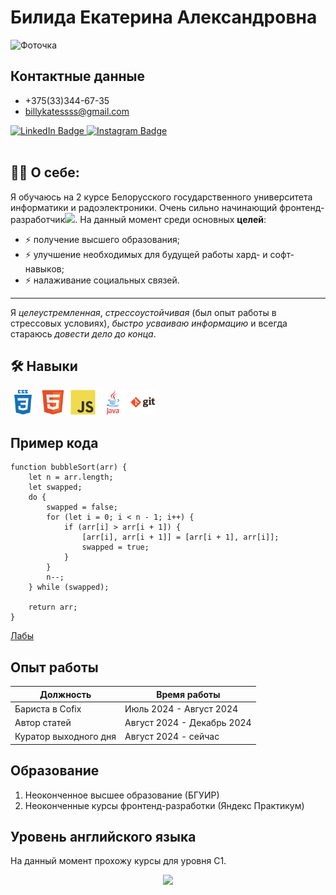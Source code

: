 # Билида Екатерина Александровна
![Фоточка](https://i.pinimg.com/736x/b3/8d/95/b38d958f461134affd9c2db03bfe63c7.jpg "Ну я")


## Контактные данные
- +375(33)344-67-35
- billykatessss@gmail.com
<div id="badges">
  <a href="https://www.linkedin.com/in/%D0%B5%D0%BA%D0%B0%D1%82%D0%B5%D1%80%D0%B8%D0%BD%D0%B0-%D0%B1%D0%B8%D0%BB%D0%B8%D0%B4%D0%B0-7189b8332/">
    <img src="https://img.shields.io/badge/LinkedIn-blue?style=for-the-badge&logo=linkedin&logoColor=white" alt="LinkedIn Badge"/>
  </a>
    <a href="https://www.instagram.com/kkillingmesoftlyyy?igsh=bDN0aG9kY2RwdWg1&utm_source=qr">
    <img src="https://img.shields.io/badge/Instagram-red?style=for-the-badge&logo=instagram&logoColor=white" alt="Instagram Badge"/>
  </a>
</div>
<img src="https://komarev.com/ghpvc/?username=sombrecloud18&style=flat-square&color=blue" alt=""/>

## :woman_technologist: О себе:
Я обучаюсь на 2 курсе Белорусского государственного университета информатики и радоэлектроники. Очень сильно начинающий фронтенд-разработчик<img src="https://media.giphy.com/media/WUlplcMpOCEmTGBtBW/giphy.gif" width="30">. На данный момент среди основных **целей**: 
* :zap: получение высшего образования;
* :zap: улучшение необходимых для будущей работы хард- и софт- навыков; 
* :zap: налаживание социальных связей.
*****
Я *целеустремленная*, *стрессоустойчивая* (был опыт работы в стрессовых условиях), *быстро усваиваю информацию* и всегда стараюсь *довести дело до конца*.

## :hammer_and_wrench: Навыки
<div>
  <img src="https://github.com/devicons/devicon/blob/master/icons/css3/css3-plain-wordmark.svg"  title="CSS3" alt="CSS" width="40" height="40"/>&nbsp;
  <img src="https://github.com/devicons/devicon/blob/master/icons/html5/html5-original.svg" title="HTML5" alt="HTML" width="40" height="40"/>&nbsp;
  <img src="https://github.com/devicons/devicon/blob/master/icons/javascript/javascript-original.svg" title="JavaScript" alt="JavaScript" width="40" height="40"/>&nbsp;
    <img src="https://github.com/devicons/devicon/blob/master/icons/java/java-original-wordmark.svg" title="Java" alt="Java" width="40" height="40"/>&nbsp;
  <img src="https://github.com/devicons/devicon/blob/master/icons/git/git-original-wordmark.svg" title="Git" **alt="Git" width="40" height="40"/>
</div>

## Пример кода
```
function bubbleSort(arr) {
    let n = arr.length;
    let swapped;
    do {
        swapped = false; 
        for (let i = 0; i < n - 1; i++) {
            if (arr[i] > arr[i + 1]) {
                [arr[i], arr[i + 1]] = [arr[i + 1], arr[i]];
                swapped = true; 
            }
        }
        n--; 
    } while (swapped); 

    return arr; 
}
```
[Лабы](https://sombrecloud18.github.io/evt/)

## Опыт работы
| Должность                     | Время работы              |
|-------------------------------|---------------------------|
| Бариста в Cofix               | Июль 2024 - Август 2024   |
| Автор статей                  | Август 2024 - Декабрь 2024|
| Куратор выходного дня         | Август 2024 - сейчас      |

## Образование
1. Неоконченное высшее образование (БГУИР)
2. Неоконченные курсы фронтенд-разработки (Яндекс Практикум)

## Уровень английского языка
На данный момент прохожу курсы для уровня C1.

<div id="header" align="center">
  <img src="https://media4.giphy.com/media/v1.Y2lkPTc5MGI3NjExd2Q0aWUwcWQ0Z2l0NDNoOGNnd2xpenN4OXoyZW5pMTB3NGUybmh3diZlcD12MV9pbnRlcm5hbF9naWZfYnlfaWQmY3Q9Zw/dYQj1vh5n7nqygIU2f/giphy.gif" width="300"/>
</div>

